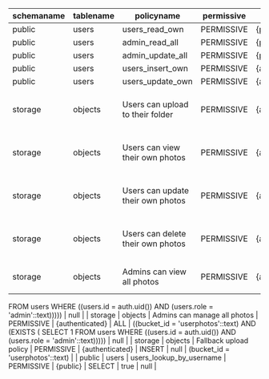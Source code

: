 | schemaname | tablename | policyname                        | permissive | roles           | cmd    | qual                                                                                                                                         | with_check                                                                                             |
| ---------- | --------- | --------------------------------- | ---------- | --------------- | ------ | -------------------------------------------------------------------------------------------------------------------------------------------- | ------------------------------------------------------------------------------------------------------ |
| public     | users     | users_read_own                    | PERMISSIVE | {public}        | SELECT | (auth.uid() = id)                                                                                                                            | null                                                                                                   |
| public     | users     | admin_read_all                    | PERMISSIVE | {public}        | SELECT | is_admin()                                                                                                                                   | null                                                                                                   |
| public     | users     | admin_update_all                  | PERMISSIVE | {public}        | UPDATE | is_admin()                                                                                                                                   | null                                                                                                   |
| public     | users     | users_insert_own                  | PERMISSIVE | {authenticated} | INSERT | null                                                                                                                                         | (auth.uid() = id)                                                                                      |
| public     | users     | users_update_own                  | PERMISSIVE | {authenticated} | UPDATE | (auth.uid() = id)                                                                                                                            | null                                                                                                   |
| storage    | objects   | Users can upload to their folder  | PERMISSIVE | {authenticated} | INSERT | null                                                                                                                                         | ((bucket_id = 'userphotos'::text) AND ((storage.foldername(name))[1] = ('user_'::text || auth.uid()))) |
| storage    | objects   | Users can view their own photos   | PERMISSIVE | {authenticated} | SELECT | ((bucket_id = 'userphotos'::text) AND ((storage.foldername(name))[1] = ('user_'::text || auth.uid())))                                       | null                                                                                                   |
| storage    | objects   | Users can update their own photos | PERMISSIVE | {authenticated} | UPDATE | ((bucket_id = 'userphotos'::text) AND ((storage.foldername(name))[1] = ('user_'::text || auth.uid())))                                       | null                                                                                                   |
| storage    | objects   | Users can delete their own photos | PERMISSIVE | {authenticated} | DELETE | ((bucket_id = 'userphotos'::text) AND ((storage.foldername(name))[1] = ('user_'::text || auth.uid())))                                       | null                                                                                                   |
| storage    | objects   | Admins can view all photos        | PERMISSIVE | {authenticated} | SELECT | ((bucket_id = 'userphotos'::text) AND (EXISTS ( SELECT 1
   FROM users
  WHERE ((users.id = auth.uid()) AND (users.role = 'admin'::text))))) | null                                                                                                   |
| storage    | objects   | Admins can manage all photos      | PERMISSIVE | {authenticated} | ALL    | ((bucket_id = 'userphotos'::text) AND (EXISTS ( SELECT 1
   FROM users
  WHERE ((users.id = auth.uid()) AND (users.role = 'admin'::text))))) | null                                                                                                   |
| storage    | objects   | Fallback upload policy            | PERMISSIVE | {authenticated} | INSERT | null                                                                                                                                         | (bucket_id = 'userphotos'::text)                                                                       |
| public     | users     | users_lookup_by_username          | PERMISSIVE | {public}        | SELECT | true                                                                                                                                         | null                                                                                                   |